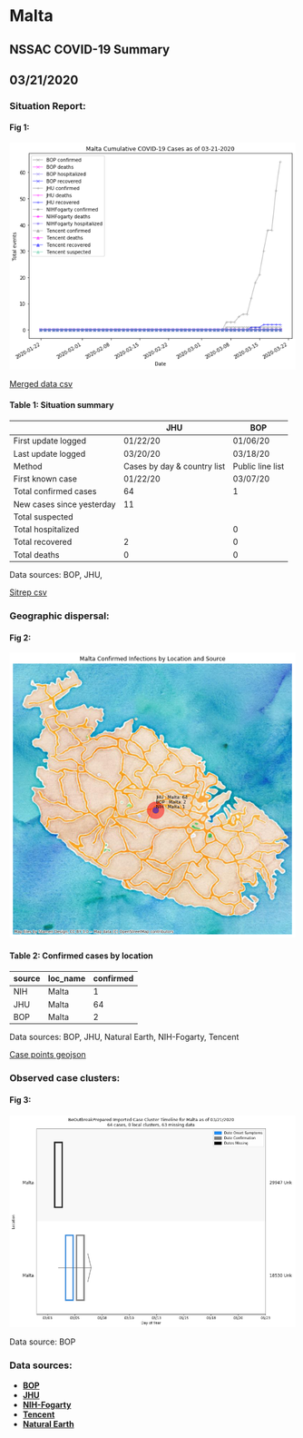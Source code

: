 # Malta
## NSSAC COVID-19 Summary
## 03/21/2020



### Situation Report:
#### Fig 1:
![Malta cases](../merged_histories/Malta_merged_histories.png)

[Merged data csv](https://github.com/SchlittDataSci/SchlittDataSci.github.io/blob/master/data/tables/Malta_merged_daily.csv)

#### Table 1: Situation summary


|                           | JHU                         | BOP              |
|---------------------------|-----------------------------|------------------|
| First update logged       | 01/22/20                    | 01/06/20         |
| Last update logged        | 03/20/20                    | 03/18/20         |
| Method                    | Cases by day & country list | Public line list |
| First known case          | 01/22/20                    | 03/07/20         |
| Total confirmed cases     | 64                          | 1                |
| New cases since yesterday | 11                          |                  |
| Total suspected           |                             |                  |
| Total hospitalized        |                             | 0                |
| Total recovered           | 2                           | 0                |
| Total deaths              | 0                           | 0                |

Data sources: BOP, JHU, 


[Sitrep csv](https://github.com/SchlittDataSci/SchlittDataSci.github.io/blob/master/data/tables/Malta_sitrep.csv)

### Geographic dispersal:
#### Fig 2:
![Malta mapped](../case_locs/Malta_case_locs.png)

#### Table 2: Confirmed cases by location


| source   | loc_name   |   confirmed |
|----------|------------|-------------|
| NIH      | Malta      |           1 |
| JHU      | Malta      |          64 |
| BOP      | Malta      |           2 |

Data sources: BOP, JHU, Natural Earth, NIH-Fogarty, Tencent


[Case points geojson](https://github.com/SchlittDataSci/SchlittDataSci.github.io/blob/master/data/shapes/Malta_case_locs.geojson)

### Observed case clusters:
#### Fig 3:
![Malta cases](../cluster_analysis/Malta_imported_cases_BOP.png)



Data source: BOP


### Data sources:
* **[BOP](https://github.com/beoutbreakprepared/nCoV2019)**
* **[JHU](https://github.com/CSSEGISandData/COVID-19)** 
* **[NIH-Fogarty](https://docs.google.com/spreadsheets/d/1jS24DjSPVWa4iuxuD4OAXrE3QeI8c9BC1hSlqr-NMiU/edit#gid=1187587451)** 
* **[Tencent](https://news.qq.com/zt2020/page/feiyan.htm)**
* **[Natural Earth](https://www.naturalearthdata.com/forums/forum/natural-earth-map-data/cultural-vectors/admin-1-states-provinces-and-their-boundaries/)**

<!-- Global site tag (gtag.js) - Google Analytics -->
<script async src="https://www.googletagmanager.com/gtag/js?id=UA-158816269-1"></script>
<script>
  window.dataLayer = window.dataLayer || [];
  function gtag(){dataLayer.push(arguments);}
  gtag('js', new Date());

  gtag('config', 'UA-158816269-1');
</script>